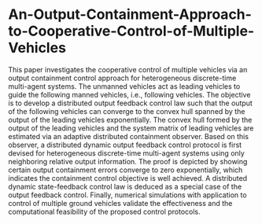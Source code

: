# An-Output-Containment-Approach-to-Cooperative-Control-of-Multiple-Vehicles
This paper investigates the cooperative control of multiple vehicles via an output containment control approach for heterogeneous discrete-time multi-agent systems. The unmanned vehicles act as leading vehicles to guide the following manned vehicles, i.e., following vehicles. The objective is to develop a distributed output feedback control law such that the output of the following vehicles can converge to the convex hull spanned by the output of the leading vehicles exponentially. The convex hull formed by the output of the leading vehicles and the system matrix of leading vehicles are estimated via an adaptive distributed containment observer. Based on this observer, a distributed dynamic output feedback control protocol is first devised for heterogeneous discrete-time multi-agent systems using only neighboring relative output information. The proof is depicted by showing certain output containment errors converge to zero exponentially, which indicates the containment control objective is well achieved. A distributed dynamic state-feedback control law is deduced as a special case of the output feedback control. Finally, numerical simulations with application to control of multiple ground vehicles validate the effectiveness and the computational feasibility of the proposed control protocols.
